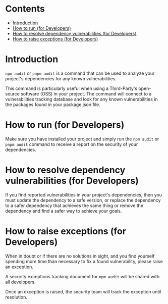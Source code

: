 # Contents
- [Introduction](#introduction)
- [How to run (for Developers)](#how-to-run-for-developers)
- [How to resolve dependency vulnerabilities (for Developers)](#how-to-resolve-dependency-vulnerabilities-for-developers)
- [How to raise exceptions (for Developers)](#how-to-raise-exceptions-for-developers)

# Introduction
```npm audit``` or ```pnpm audit``` is a command that can be used to analyze your project's dependencies for any known vulnerabilities.

This command is particularly useful when using a Third-Party's open-source software (OSS) in your project. The command will connect to a vulnerabilities tracking database and look for any known vulnerabilities in the packages found in your package.json file.

# How to run (for Developers)
Make sure you have installed your project and simply run the ```npm audit``` or ```pnpm audit``` command to receive a report on the security of your dependencies.

# How to resolve dependency vulnerabilities (for Developers)
If you find reported vulnerabilities in your project's dependencies, then you must update the dependency to a safe version, or replace the dependency to a safer dependency that achieves the same thing or remove the dependency and find a safer way to achieve your goals.

# How to raise exceptions (for Developers)
When in doubt or if there are no solutions in sight, and you find yourself spending more time than necessary to fix a found vulnerability, please raise an exception.

A security exceptions tracking document for ```npm audit``` will be shared with all developers.

Once an exception is raised, the security team will track the exception until resolution.
